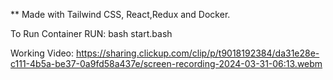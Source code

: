 ** Made with Tailwind CSS, React,Redux and Docker.

To Run Container RUN: bash start.bash

Working Video: https://sharing.clickup.com/clip/p/t9018192384/da31e28e-c111-4b5a-be37-0a9fd58a437e/screen-recording-2024-03-31-06:13.webm